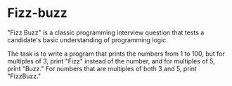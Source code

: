 # Fizz-buzz
"Fizz Buzz" is a classic programming interview question that tests a candidate's basic understanding of programming logic.

The task is to write a program that prints the numbers from 1 to 100, but for multiples of 3, print "Fizz" instead of the number, and for multiples of 5, print "Buzz." For numbers that are multiples of both 3 and 5, print "FizzBuzz."
